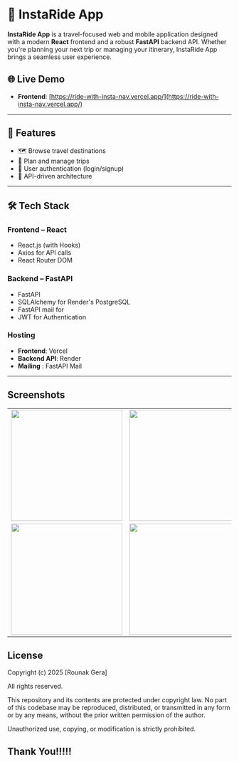 # 🧭 InstaRide App

**InstaRide App** is a travel-focused web and mobile application designed with a modern **React** frontend and a robust **FastAPI** backend API. Whether you're planning your next trip or managing your itinerary, InstaRide App brings a seamless user experience.

## 🌐 Live Demo

- **Frontend**: [https://ride-with-insta-nav.vercel.app/](https://ride-with-insta-nav.vercel.app/)

---

## 🚀 Features

- 🗺️ Browse travel destinations
- 📅 Plan and manage trips
- 🔐 User authentication (login/signup)
- 📡 API-driven architecture

---

## 🛠️ Tech Stack

### Frontend – React  
- React.js (with Hooks)
- Axios for API calls
- React Router DOM

### Backend – FastAPI  
- FastAPI
- SQLAlchemy for Render's  PostgreSQL
- FastAPI mail for 
- JWT for Authentication


### Hosting  
- **Frontend**: Vercel  
- **Backend API**: Render
- **Mailing** : FastAPI Mail

---

## Screenshots

<table>
  <tr>
    <td><img src="https://github.com/user-attachments/assets/b4affe9a-5468-4097-84c8-a254c25bf308" width="250"/></td>
    <td><img src="https://github.com/user-attachments/assets/b38c9d37-d91c-4428-9209-4f51cb410ed6" width="250"/></td>
    <td><img src="https://github.com/user-attachments/assets/3c4f7726-ffd7-4399-bec7-2fd3575e0b36" width="250"/></td>
  </tr>

  <tr>
    <td><img src="https://github.com/user-attachments/assets/04b79508-c0b3-4e36-8016-1c28159e64d5" width="250"/></td>
    <td><img src="https://github.com/user-attachments/assets/bb2eaae9-a5db-4f9c-9a96-b84bfff48c43" width="250"/></td>
    <td><img src="https://github.com/user-attachments/assets/e4c72986-9fc5-4c90-b06e-3f6902473f99" width="250"/></td>
  </tr>
</table>

## License
Copyright (c) 2025 [Rounak Gera]

All rights reserved.

This repository and its contents are protected under copyright law. 
No part of this codebase may be reproduced, distributed, or transmitted 
in any form or by any means, without the prior written permission of the author.

Unauthorized use, copying, or modification is strictly prohibited.

## Thank You!!!!!
